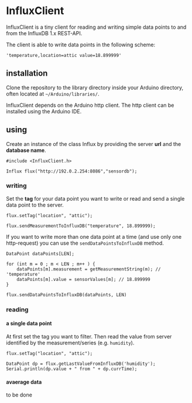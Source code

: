 # InfluxClient

InfluxClient is a tiny client for reading and writing simple data points to and from the  InfluxDB 1.x REST-API.

The client is able to write data points in the following scheme:

`'temperature,location=attic value=18.899999'`

## installation

Clone the repository to the library directory inside your Arduino directory, often
located at  `~/Arduino/libraries/`.

InfluxClient depends on the Arduino http client. The http client can be
installed using the Arduino IDE.

## using

Create an instance of the class Influx by providing the
server **url** and the **database name**.

```
#include <InfluxClient.h>

Influx flux("http://192.0.2.254:8086","sensordb");
```

### writing

Set the **tag** for your data point you want to write or read and send a single
data point to the server.

```
flux.setTag("location", "attic");

flux.sendMeasurementToInfluxDB("temperature", 18.899999);
```

If you want to write more than one data point at a time (and use only one http-request)
you can use the `sendDataPointsToInfluxDB` method.

```
DataPoint dataPoints[LEN];

for (int m = 0 ; m < LEN ; m++ ) {
    dataPoints[m].measurement = getMeasurementString(m); // 'temperature'
    dataPoints[m].value = sensorValues[m]; // 18.899999
}

flux.sendDataPointsToInfluxDB(dataPoints, LEN)
```

### reading

#### a single data point

At first set the tag you want to filter. Then read the value from server identified by
the measurement/series (e.g. `humidity`).

```
flux.setTag("location", "attic");

DataPoint dp = flux.getLastValueFromInfluxDB('humidity');
Serial.println(dp.value + " from " + dp.currTime);
```

#### avaerage data

to be done
